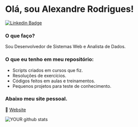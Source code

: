 # Olá, sou Alexandre Rodrigues!

[![Linkedin Badge](https://img.shields.io/badge/-LinkedIn-blue?style=flat-square&logo=Linkedin&logoColor=white&link=https://www.linkedin.com/in/alxrds/)](https://www.linkedin.com/in/alxrds/)

### O que faço?
Sou Desenvolvedor de Sistemas Web e 
Analista de Dados.

### O que eu tenho em meu repositório:

 - Scripts criados em cursos que fiz.
 - Resoluções de exercícios.
 - Códigos feitos em aulas e treinamentos.
 - Pequenos projetos para teste de conhecimento.


### Abaixo meu site pessoal.
:link: [Website](https://alexandrerodrigues.com/)

![YOUR github stats](https://github-readme-stats.vercel.app/api?username=alxrds)
